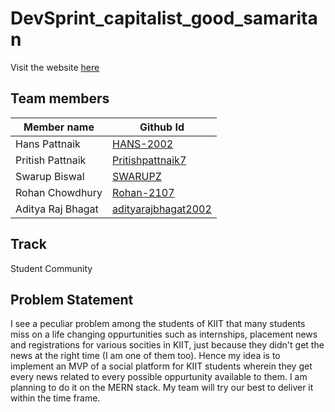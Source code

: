 # DevSprint_capitalist_good_samaritan

Visit the website <a href="https://devsprint-hackathon.up.railway.app/">here</a>

## Team members
Member name  | Github Id
------------- | -------------
Hans Pattnaik  | <a href='https://github.com/HANS-2002'>HANS-2002</a>
Pritish Pattnaik  | <a href='https://github.com/Pritishpattnaik7'>Pritishpattnaik7</a>
Swarup Biswal  | <a href='https://github.com/SWARUPZ'>SWARUPZ</a>
Rohan Chowdhury  | <a href='https://github.com/Rohan-2107'>Rohan-2107</a>
Aditya Raj Bhagat  | <a href='https://github.com/adityarajbhagat2002'>adityarajbhagat2002</a>

## Track
Student Community

## Problem Statement
I see a peculiar problem among the students of KIIT that many students miss on a life changing oppurtunities such as internships, placement news and registrations for various socities in KIIT, just because they didn't get the news at the right time (I am one of them too). Hence my idea is to implement an MVP of a social platform for KIIT students wherein they get every news related to every possible oppurtunity available to them. I am planning to do it on the MERN stack. My team will try our best to deliver it within the time frame.

